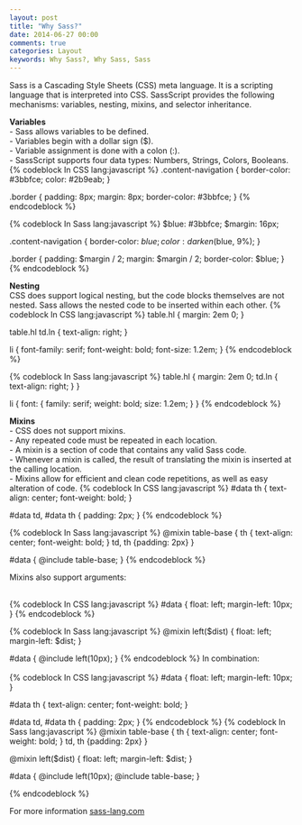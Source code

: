 ```yaml
---
layout: post
title: "Why Sass?"
date: 2014-06-27 00:00
comments: true
categories: Layout
keywords: Why Sass?, Why Sass, Sass
---
```


<p>
  Sass is a Cascading Style Sheets (CSS) meta language. It is a scripting language that is interpreted into CSS. SassScript provides the following mechanisms: variables, nesting, mixins, and selector inheritance.
</p>

<p>
  <strong>Variables</strong><br/>
  - Sass allows variables to be defined.<br/>
  - Variables begin with a dollar sign ($).<br/>
  - Variable assignment is done with a colon (:).<br/>
  - SassScript supports four data types: Numbers, Strings, Colors, Booleans.
{% codeblock In CSS lang:javascript %}
.content-navigation {
  border-color: #3bbfce;
  color: #2b9eab;
}

.border {
  padding: 8px;
  margin: 8px;
  border-color: #3bbfce;
}
{% endcodeblock %}

{% codeblock In Sass lang:javascript %}
$blue: #3bbfce;
$margin: 16px;

.content-navigation {
  border-color: $blue;
  color:
    darken($blue, 9%);
}

.border {
  padding: $margin / 2;
  margin: $margin / 2;
  border-color: $blue;
}
{% endcodeblock %}
</p>

<p>
  <strong>Nesting</strong><br/>
  CSS does support logical nesting, but the code blocks themselves are not nested. Sass allows the nested code to be inserted within each other.
{% codeblock In CSS lang:javascript %}
table.hl {
  margin: 2em 0;
}

table.hl td.ln {
  text-align: right;
}

li {
  font-family: serif;
  font-weight: bold;
  font-size: 1.2em;
}
{% endcodeblock %}

{% codeblock In Sass lang:javascript %}
table.hl {
  margin: 2em 0;
  td.ln {
    text-align: right;
  }
}

li {
  font: {
    family: serif;
    weight: bold;
    size: 1.2em;
  }
}
{% endcodeblock %}
</p>

<p>
  <strong>Mixins</strong><br/>
  - CSS does not support mixins.<br/>
  - Any repeated code must be repeated in each location.<br/>
  - A mixin is a section of code that contains any valid Sass code.<br/>
  - Whenever a mixin is called, the result of translating the mixin is inserted at the calling location.<br/>
  - Mixins allow for efficient and clean code repetitions, as well as easy alteration of code. 
{% codeblock In CSS lang:javascript %}
#data th {
  text-align: center;
  font-weight: bold;
}

#data td, #data th {
  padding: 2px;
}
{% endcodeblock %}

{% codeblock In Sass lang:javascript %}
@mixin table-base {
  th {
    text-align: center;
    font-weight: bold;
  }
  td, th {padding: 2px}
}

#data {
  @include table-base;
}
{% endcodeblock %}

Mixins also support arguments:<br/><br/>

{% codeblock In CSS lang:javascript %}
#data {
  float: left;
  margin-left: 10px;
}
{% endcodeblock %}

{% codeblock In Sass lang:javascript %}
@mixin left($dist) {
  float: left;
  margin-left: $dist;
}

#data {
  @include left(10px);
}
{% endcodeblock %}
In combination:<br/><br/>
{% codeblock In CSS lang:javascript %}
#data {
  float: left;
  margin-left: 10px;
}

#data th {
  text-align: center;
  font-weight: bold;
}

#data td, #data th {
  padding: 2px;
}
{% endcodeblock %}
{% codeblock In Sass lang:javascript %}
@mixin table-base {
  th {
    text-align: center;
    font-weight: bold;
  }
  td, th {padding: 2px}
}

@mixin left($dist) {
  float: left;
  margin-left: $dist;
}

#data {
  @include left(10px);
  @include table-base;
}

{% endcodeblock %}
</p>

<p>
  For more information <a href="http://sass-lang.com/" target="_blank">sass-lang.com</a>
</p>